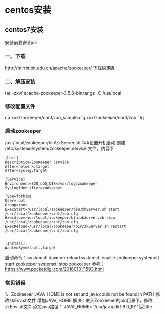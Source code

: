 # centos安装

## centos7安装  

安装前要安装jdk
### 一、下载
http://mirror.bit.edu.cn/apache/zookeeper/ 下载稳定版
### 二、解压安装
 tar    -zxvf    apache-zookeeper-3.5.8-bin.tar.gz -C /usr/local

### 修改配置文件
cp xxx/zookeeper/conf/zoo_sample.cfg xxx/zookeeper/conf/zoo.cfg
### 启动zookeeper

/usr/local/zookeeper/bin/zkServer.sh
###设置开机启动
创建 /etc/systemd/system/zookeeper.service 文件，内容下
```language
[Unit]
Description=ZooKeeper Service
After=network.target
After=syslog.target

[Service]
Environment=ZOO_LOG_DIR=/var/log/zookeeper
SyslogIdentifier=zookeeper

Type=forking
User=root
Group=root
ExecStart=/usr/local/zookeeper/bin/zkServer.sh start /usr/local/zookeeper/conf/zoo.cfg
ExecStop=/usr/local/zookeeper/bin/zkServer.sh stop /usr/local/zookeeper/conf/zoo.cfg
ExecReload=/usr/local/zookeeper/bin/zkServer.sh restart /usr/local/zookeeper/conf/zoo.cfg


[Install]
WantedBy=default.target

```

启动命令：
systemctl daemon-reload
systemctl enable zookeeper
 systemctl start zookeeper
systemctl stop zookeeper
参考：https://www.pocketdigi.com/20180131/1593.html
### 常见错误
1、Zookeeper JAVA_HOME is not set and java could not be found in PATH
修改zkEnv.sh文件 增加JAVA_HOME 
解决：进入Zookeeper的bin目录下，修改zkEnv.sh文件
添加java路径：
JAVA_HOME="/usr/java/jdk1.8.0_191"
![title](https://i.loli.net/2020/07/27/wyfGcOYqQXnl9xA.png)




